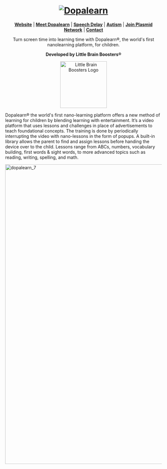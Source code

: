 <h1 align="center">
  <a href="https://www.dopalearn.com">
    <img src="https://uploads-ssl.webflow.com/61a4ecbcf1407008e0dd07fb/63a1d14e4828c1917d8e0df9_dopalearn_black_registered.png" alt="Dopalearn">
  </a>
</h1>


<p align=center>
  <strong><a href="https://www.dopalearn.com">Website</a></strong>
  | <strong><a href="https://www.youtube.com/watch?v=7F6yH6R_H_U">Meet Dopalearn</a></strong>
  | <strong><a href="https://youtube.com/shorts/WGY0082PQZo?feature=share">Speech Delay</a></strong>
  | <strong><a href="https://youtu.be/gBZUCWVDbAY">Autism</a></strong>
  | <strong><a href="https://www.plasmid.network">Join Plasmid Network</a></strong>
  | <strong><a href="">Contact</a></strong>
</p>

<p align="center">
Turn screen time into learning time with Dopalearn®, the world's first nanolearning platform, for children.
</p>

<p align="center">
  <strong>Developed by Little Brain Boosters®</a></strong>
</p>

<p align="center">
  <a href="https://www.dopalearn.com">
    <img width="150px" src="https://uploads-ssl.webflow.com/61a4ecbcf1407008e0dd07fb/66c0fd759fb59105a9e50e4f_lbb_studio_large.png" alt="Little Brain Boosters Logo"/>
  </a>
</p>

Dopalearn® the world's first nano-learning platform offers a new method of learning for children by blending learning with entertainment. It’s a video platform that uses lessons and challenges in place of advertisements to teach foundational concepts. The training is done by periodically interrupting the video with nano-lessons in the form of popups. A built-in library allows the parent to find and assign lessons before handing the device over to the child. Lessons range from ABCs, numbers, vocabulary building, first words & sight words, to more advanced topics such as reading, writing, spelling, and math.

<img width="963" alt="dopalearn_7" src="https://github.com/user-attachments/assets/8212412b-558d-4dde-a57d-23b6d1cd73a3">
